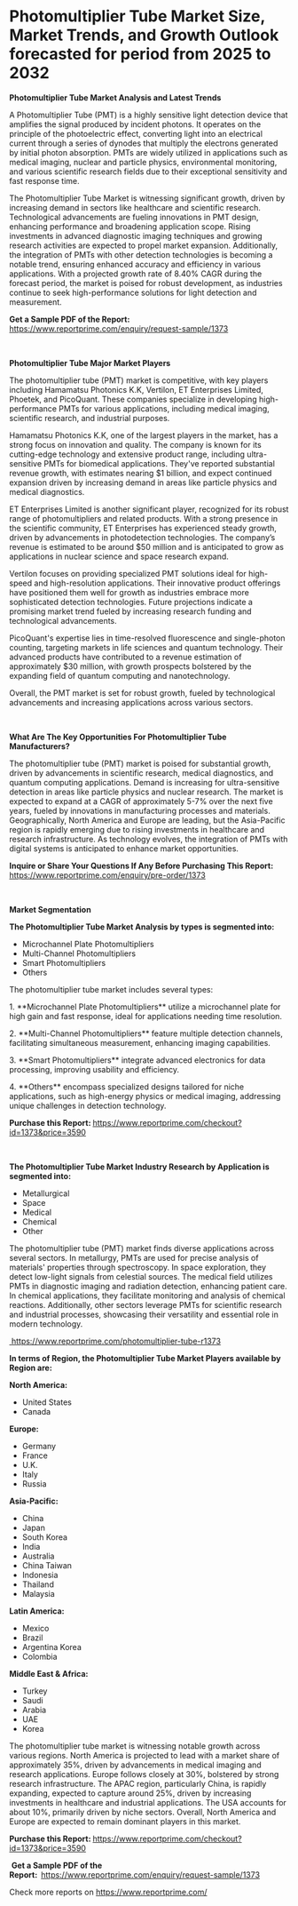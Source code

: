 <p><h1>Photomultiplier Tube Market Size, Market Trends, and Growth Outlook forecasted for period from 2025 to 2032</h1></p><p><strong>Photomultiplier Tube Market Analysis and Latest Trends</strong></p>
<p><p>A Photomultiplier Tube (PMT) is a highly sensitive light detection device that amplifies the signal produced by incident photons. It operates on the principle of the photoelectric effect, converting light into an electrical current through a series of dynodes that multiply the electrons generated by initial photon absorption. PMTs are widely utilized in applications such as medical imaging, nuclear and particle physics, environmental monitoring, and various scientific research fields due to their exceptional sensitivity and fast response time.</p><p>The Photomultiplier Tube Market is witnessing significant growth, driven by increasing demand in sectors like healthcare and scientific research. Technological advancements are fueling innovations in PMT design, enhancing performance and broadening application scope. Rising investments in advanced diagnostic imaging techniques and growing research activities are expected to propel market expansion. Additionally, the integration of PMTs with other detection technologies is becoming a notable trend, ensuring enhanced accuracy and efficiency in various applications. With a projected growth rate of 8.40% CAGR during the forecast period, the market is poised for robust development, as industries continue to seek high-performance solutions for light detection and measurement.</p></p>
<p><strong>Get a Sample PDF of the Report:&nbsp;</strong> <a href="https://www.reportprime.com/enquiry/request-sample/1373?utm_campaign=2471&utm_medium=2&utm_source=Github&utm_content=ia&utm_term=18032025&utm_id=photomultiplier-tube">https://www.reportprime.com/enquiry/request-sample/1373</a></p>
<p>&nbsp;</p>
<p><strong>Photomultiplier Tube Major Market Players</strong></p>
<p><p>The photomultiplier tube (PMT) market is competitive, with key players including Hamamatsu Photonics K.K, Vertilon, ET Enterprises Limited, Phoetek, and PicoQuant. These companies specialize in developing high-performance PMTs for various applications, including medical imaging, scientific research, and industrial purposes. </p><p>Hamamatsu Photonics K.K, one of the largest players in the market, has a strong focus on innovation and quality. The company is known for its cutting-edge technology and extensive product range, including ultra-sensitive PMTs for biomedical applications. They've reported substantial revenue growth, with estimates nearing $1 billion, and expect continued expansion driven by increasing demand in areas like particle physics and medical diagnostics.</p><p>ET Enterprises Limited is another significant player, recognized for its robust range of photomultipliers and related products. With a strong presence in the scientific community, ET Enterprises has experienced steady growth, driven by advancements in photodetection technologies. The company’s revenue is estimated to be around $50 million and is anticipated to grow as applications in nuclear science and space research expand.</p><p>Vertilon focuses on providing specialized PMT solutions ideal for high-speed and high-resolution applications. Their innovative product offerings have positioned them well for growth as industries embrace more sophisticated detection technologies. Future projections indicate a promising market trend fueled by increasing research funding and technological advancements.</p><p>PicoQuant's expertise lies in time-resolved fluorescence and single-photon counting, targeting markets in life sciences and quantum technology. Their advanced products have contributed to a revenue estimation of approximately $30 million, with growth prospects bolstered by the expanding field of quantum computing and nanotechnology.</p><p>Overall, the PMT market is set for robust growth, fueled by technological advancements and increasing applications across various sectors.</p></p>
<p>&nbsp;</p>
<p><strong>What Are The Key Opportunities For Photomultiplier Tube Manufacturers?</strong></p>
<p><p>The photomultiplier tube (PMT) market is poised for substantial growth, driven by advancements in scientific research, medical diagnostics, and quantum computing applications. Demand is increasing for ultra-sensitive detection in areas like particle physics and nuclear research. The market is expected to expand at a CAGR of approximately 5-7% over the next five years, fueled by innovations in manufacturing processes and materials. Geographically, North America and Europe are leading, but the Asia-Pacific region is rapidly emerging due to rising investments in healthcare and research infrastructure. As technology evolves, the integration of PMTs with digital systems is anticipated to enhance market opportunities.</p></p>
<p><strong>Inquire or Share Your Questions If Any Before Purchasing This Report:</strong> <a href="https://www.reportprime.com/enquiry/pre-order/1373?utm_campaign=2471&utm_medium=2&utm_source=Github&utm_content=ia&utm_term=18032025&utm_id=photomultiplier-tube">https://www.reportprime.com/enquiry/pre-order/1373</a></p>
<p>&nbsp;</p>
<p><strong>Market Segmentation</strong></p>
<p><strong>The Photomultiplier Tube Market Analysis by types is segmented into:</strong></p>
<p><ul><li>Microchannel Plate Photomultipliers</li><li>Multi-Channel Photomultipliers</li><li>Smart Photomultipliers</li><li>Others</li></ul></p>
<p><p>The photomultiplier tube market includes several types: </p><p>1. **Microchannel Plate Photomultipliers** utilize a microchannel plate for high gain and fast response, ideal for applications needing time resolution.</p><p>2. **Multi-Channel Photomultipliers** feature multiple detection channels, facilitating simultaneous measurement, enhancing imaging capabilities.</p><p>3. **Smart Photomultipliers** integrate advanced electronics for data processing, improving usability and efficiency.</p><p>4. **Others** encompass specialized designs tailored for niche applications, such as high-energy physics or medical imaging, addressing unique challenges in detection technology.</p></p>
<p><strong>Purchase this Report:&nbsp;</strong><a href="https://www.reportprime.com/checkout?id=1373&price=3590&utm_campaign=2471&utm_medium=2&utm_source=Github&utm_content=ia&utm_term=18032025&utm_id=photomultiplier-tube">https://www.reportprime.com/checkout?id=1373&price=3590</a></p>
<p>&nbsp;</p>
<p><strong>The Photomultiplier Tube Market Industry Research by Application is segmented into:</strong></p>
<p><ul><li>Metallurgical</li><li>Space</li><li>Medical</li><li>Chemical</li><li>Other</li></ul></p>
<p><p>The photomultiplier tube (PMT) market finds diverse applications across several sectors. In metallurgy, PMTs are used for precise analysis of materials' properties through spectroscopy. In space exploration, they detect low-light signals from celestial sources. The medical field utilizes PMTs in diagnostic imaging and radiation detection, enhancing patient care. In chemical applications, they facilitate monitoring and analysis of chemical reactions. Additionally, other sectors leverage PMTs for scientific research and industrial processes, showcasing their versatility and essential role in modern technology.</p></p>
<p><a href="https://www.reportprime.com/photomultiplier-tube-r1373?utm_campaign=2471&utm_medium=2&utm_source=Github&utm_content=ia&utm_term=18032025&utm_id=photomultiplier-tube">&nbsp;https://www.reportprime.com/photomultiplier-tube-r1373</a></p>
<p><strong>In terms of Region, the Photomultiplier Tube Market Players available by Region are:</strong></p>
<p>
    <p> <strong> North America: </strong>
        <ul>
            <li>United States</li>
            <li>Canada</li>
        </ul>
        </p> 
    <p> <strong> Europe: </strong>
        <ul>
            <li>Germany</li>
            <li>France</li>
            <li>U.K.</li>
            <li>Italy</li>
            <li>Russia</li>
        </ul>
        </p> 
    <p> <strong> Asia-Pacific: </strong>
        <ul>
            <li>China</li>
            <li>Japan</li>
            <li>South Korea</li>
            <li>India</li>
            <li>Australia</li>
            <li>China Taiwan</li>
            <li>Indonesia</li>
            <li>Thailand</li>
            <li>Malaysia</li>
        </ul>
        </p> 
    <p> <strong> Latin America: </strong>
        <ul>
            <li>Mexico</li>
            <li>Brazil</li>
            <li>Argentina Korea</li>
            <li>Colombia</li>
        </ul>
        </p> 
    <p> <strong> Middle East & Africa: </strong>
        <ul>
            <li>Turkey</li>
            <li>Saudi</li>
            <li>Arabia</li>
            <li>UAE</li>
            <li>Korea</li>
        </ul>
    </p>
    </p>
<p><p>The photomultiplier tube market is witnessing notable growth across various regions. North America is projected to lead with a market share of approximately 35%, driven by advancements in medical imaging and research applications. Europe follows closely at 30%, bolstered by strong research infrastructure. The APAC region, particularly China, is rapidly expanding, expected to capture around 25%, driven by increasing investments in healthcare and industrial applications. The USA accounts for about 10%, primarily driven by niche sectors. Overall, North America and Europe are expected to remain dominant players in this market.</p></p>
<p><strong>Purchase this Report: </strong><a href="https://www.reportprime.com/checkout?id=1373&price=3590&utm_campaign=2471&utm_medium=2&utm_source=Github&utm_content=ia&utm_term=18032025&utm_id=photomultiplier-tube">https://www.reportprime.com/checkout?id=1373&price=3590</a></p>
<p>&nbsp;<strong>Get a Sample PDF of the Report:&nbsp;&nbsp;</strong><a href="https://www.reportprime.com/enquiry/request-sample/1373?utm_campaign=2471&utm_medium=2&utm_source=Github&utm_content=ia&utm_term=18032025&utm_id=photomultiplier-tube">https://www.reportprime.com/enquiry/request-sample/1373</a></p>
<p><strong></strong></p>
<p>Check more reports on <a href="https://www.reportprime.com/?utm_campaign=2471&utm_medium=2&utm_source=Github&utm_content=ia&utm_term=18032025&utm_id=photomultiplier-tube">https://www.reportprime.com/</a></p>